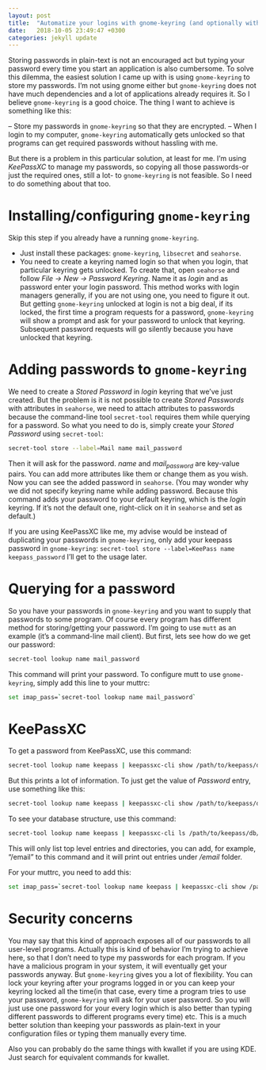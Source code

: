```yaml
---
layout: post
title:  "Automatize your logins with gnome-keyring (and optionally with KeePassXC)"
date:   2018-10-05 23:49:47 +0300
categories: jekyll update
---
```


Storing passwords in plain-text is not an encouraged act but typing your password every time you start an application is also cumbersome. To solve this dilemma, the easiest solution I came up with is using `gnome-keyring` to store my passwords. I’m not using gnome either but `gnome-keyring` does not have much dependencies and a lot of applications already requires it. So I believe `gnome-keyring` is a good choice. The thing I want to achieve is something like this:

– Store my passwords in `gnome-keyring` so that they are encrypted.
– When I login to my computer, `gnome-keyring` automatically gets unlocked so that programs can get required passwords without hassling with me.

But there is a problem in this particular solution, at least for me. I’m using *KeePassXC* to manage my passwords, so copying all those passwords-or just the required ones, still a lot- to `gnome-keyring` is not feasible. So I need to do something about that too.

# Installing/configuring `gnome-keyring`

Skip this step if you already have a running `gnome-keyring`.

-   Just install these packages: `gnome-keyring`, `libsecret` and `seahorse`.
-   You need to create a keyring named login so that when you login, that particular keyring gets unlocked. To create that, open `seahorse` and follow *File -> New -> Password Keyring*. Name it as *login* and as password enter your login password. This method works with login managers generally, if you are not using one, you need to figure it out. But getting `gnome-keyring` unlocked at login is not a big deal, if its locked, the first time a program requests for a password, `gnome-keyring` will show a prompt and ask for your password to unlock that keyring. Subsequent password requests will go silently because you have unlocked that keyring.

# Adding passwords to `gnome-keyring`

We need to create a *Stored Password* in *login* keyring that we’ve just created. But the problem is it is not possible to create *Stored Passwords* with attributes in `seahorse`, we need to attach attributes to passwords because the command-line tool `secret-tool` requires them while querying for a password. So what you need to do is, simply create your *Stored Password* using `secret-tool`:

```sh
secret-tool store --label=Mail name mail_password
```

Then it will ask for the password. *name* and *mail<sub>password</sub>* are key-value pairs. You can add more attributes like them or change them as you wish. Now you can see the added password in `seahorse`. (You may wonder why we did not specify keyring name while adding password. Because this command adds your password to your default keyring, which is the *login* keyring. If it’s not the default one, right-click on it in `seahorse` and set as default.)

If you are using KeePassXC like me, my advise would be instead of duplicating your passwords in `gnome-keyring`, only add your keepass password in `gnome-keyring`: `secret-tool store --label=KeePass name keepass_password` I’ll get to the usage later.

# Querying for a password

So you have your passwords in `gnome-keyring` and you want to supply that passwords to some program. Of course every program has different method for storing/getting your password. I’m going to use `mutt` as an example (it’s a command-line mail client). But first, lets see how do we get our password:

```sh
secret-tool lookup name mail_password
```

This command will print your password. To configure mutt to use `gnome-keyring`, simply add this line to your muttrc:

```sh
set imap_pass=`secret-tool lookup name mail_password`
```

# KeePassXC

To get a password from KeePassXC, use this command:

```sh
secret-tool lookup name keepass | keepassxc-cli show /path/to/keepass/db/file "/path/to/password/entry"
```

But this prints a lot of information. To just get the value of *Password* entry, use something like this:

```sh
secret-tool lookup name keepass | keepassxc-cli show /path/to/keepass/db/file "/path/to/password/entry" | grep "Password: " | head -n 1 | cut -c 11-
```

To see your database structure, use this command:

```sh
secret-tool lookup name keepass | keepassxc-cli ls /path/to/keepass/db/file
```

This will only list top level entries and directories, you can add, for example, “/email” to this command and it will print out entries under */email* folder.

For your muttrc, you need to add this:

```sh
set imap_pass=`secret-tool lookup name keepass | keepassxc-cli show /path/to/keepass/db/file "/path/to/password/entry" | grep "Password: " | head -n 1 | cut -c 11-`
```

# Security concerns

You may say that this kind of approach exposes all of our passwords to all user-level programs. Actually this is kind of behavior I’m trying to achieve here, so that I don’t need to type my passwords for each program. If you have a malicious program in your system, it will eventually get your passwords anyway. But `gnome-keyring` gives you a lot of flexibility. You can lock your keyring after your programs logged in or you can keep your keyring locked all the time(in that case, every time a program tries to use your password, `gnome-keyring` will ask for your user password. So you will just use one password for your every login which is also better than typing different passwords to different programs every time) etc. This is a much better solution than keeping your passwords as plain-text in your configuration files or typing them manually every time.

Also you can probably do the same things with kwallet if you are using KDE. Just search for equivalent commands for kwallet.
